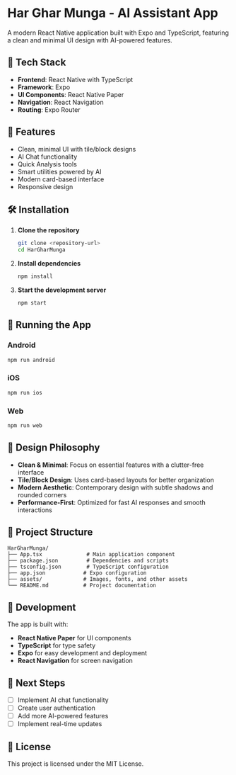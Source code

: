 # Har Ghar Munga - AI Assistant App

A modern React Native application built with Expo and TypeScript, featuring a clean and minimal UI design with AI-powered features.

## 🚀 Tech Stack

- **Frontend**: React Native with TypeScript
- **Framework**: Expo
- **UI Components**: React Native Paper
- **Navigation**: React Navigation
- **Routing**: Expo Router

## 📱 Features

- Clean, minimal UI with tile/block designs
- AI Chat functionality
- Quick Analysis tools
- Smart utilities powered by AI
- Modern card-based interface
- Responsive design

## 🛠️ Installation

1. **Clone the repository**
   ```bash
   git clone <repository-url>
   cd HarGharMunga
   ```

2. **Install dependencies**
   ```bash
   npm install
   ```

3. **Start the development server**
   ```bash
   npm start
   ```

## 📱 Running the App

### Android
```bash
npm run android
```

### iOS
```bash
npm run ios
```

### Web
```bash
npm run web
```

## 🎨 Design Philosophy

- **Clean & Minimal**: Focus on essential features with a clutter-free interface
- **Tile/Block Design**: Uses card-based layouts for better organization
- **Modern Aesthetic**: Contemporary design with subtle shadows and rounded corners
- **Performance-First**: Optimized for fast AI responses and smooth interactions

## 📁 Project Structure

```
HarGharMunga/
├── App.tsx              # Main application component
├── package.json         # Dependencies and scripts
├── tsconfig.json        # TypeScript configuration
├── app.json            # Expo configuration
├── assets/             # Images, fonts, and other assets
└── README.md           # Project documentation
```

## 🔧 Development

The app is built with:
- **React Native Paper** for UI components
- **TypeScript** for type safety
- **Expo** for easy development and deployment
- **React Navigation** for screen navigation

## 🚀 Next Steps

- [ ] Implement AI chat functionality
- [ ] Create user authentication
- [ ] Add more AI-powered features
- [ ] Implement real-time updates

## 📄 License

This project is licensed under the MIT License. 
